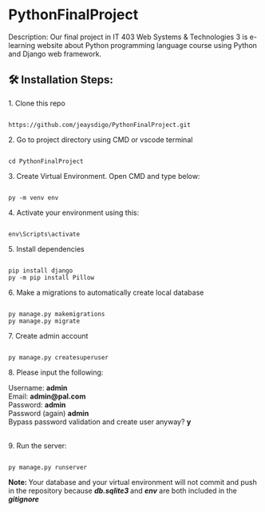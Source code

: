 # PythonFinalProject

Description: Our final project in IT 403 Web Systems & Technologies 3 is e-learning website about Python programming language course using Python and Django web framework.

  

<h2>🛠️ Installation Steps:</h2>

  

<p>1. Clone this repo</p>

  

```

https://github.com/jeaysdigo/PythonFinalProject.git

```

  

<p>2. Go to project directory using  CMD or vscode terminal</p>

  

```

cd PythonFinalProject

```

  

<p>3. Create Virtual Environment. Open CMD and type below:</p>

  

```

py -m venv env

```

  

<p>4. Activate your environment using this:</p>

  

```

env\Scripts\activate

```

  

<p>5. Install dependencies </p>

  

```

pip install django
py -m pip install Pillow

```

  

<p>6. Make a migrations to automatically create local database</p>

  

```

py manage.py makemigrations
py manage.py migrate

```

  

<p>7. Create admin account</p>

```

py manage.py createsuperuser

```
<p>8. Please input the following: <br></p>
Username: <b>admin</b>  <br>Email: <b>admin@pal.com</b><br>
Password: <b>admin</b><br>
Password (again) <b>admin</b><br>
Bypass password validation and create user anyway? <b>y</b><br><br>
<p>9. Run the server: </p>

```

py manage.py runserver

```

<b> Note: </b> Your database and your virtual environment will not commit and push in the repository because <b><em>db.sqlite3 </em></b>and <b><em> env</em></b> are both included in the <b><em>gitignore</em></b>
